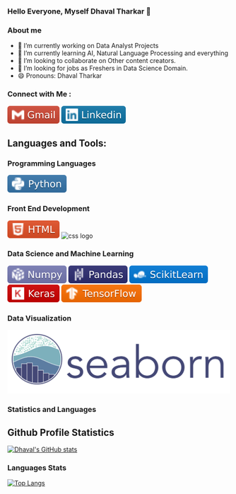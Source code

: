 ### Hello Everyone, Myself Dhaval Tharkar  👋

### About me
- 🔭 I’m currently working on Data Analyst Projects
- 🌱 I’m currently learning AI, Natural Language Processing and everything
- 👯 I’m looking to collaborate on Other content creators.
- 🤔 I’m looking for jobs as Freshers in Data Science Domain. 
- 😄 Pronouns: Dhaval Tharkar

### Connect with Me :
[![Gmail logo](https://raw.githubusercontent.com/Dhavaltharkar/Dhavaltharkar/main/Assets/gmail.svg)](mailto:dhavaltharkar16@gmail.com)
[![LinkedIn](https://raw.githubusercontent.com/Dhavaltharkar/Dhavaltharkar/main/Assets/linkedin.svg)](https://www.linkedin.com/in/dhavaltharkar/)

## Languages and Tools:
### Programming Languages
![Python Logo](https://raw.githubusercontent.com/Dhavaltharkar/Dhavaltharkar/main/Assets/python.svg)

### Front End Development
![HTML logo](https://raw.githubusercontent.com/Dhavaltharkar/Dhavaltharkar/main/Assets/html.svg)
![css logo](https://camo.githubusercontent.com/be42970ac9080fd4bd30cdb8b4d3666cc713cc2571135533e65a7cc2e2d0ccae/68747470733a2f2f696d672e736869656c64732e696f2f62616467652f536373732d4343363639393f6c6f676f3d53617373266c6f676f436f6c6f723d7768697465) 

### Data Science and Machine Learning
![Numpy logo](https://raw.githubusercontent.com/Dhavaltharkar/Dhavaltharkar/main/Assets/numpy.svg)
![pandas logo](https://raw.githubusercontent.com/Dhavaltharkar/Dhavaltharkar/main/Assets/pandas.svg)
![scikitlearn logo](https://raw.githubusercontent.com/Dhavaltharkar/Dhavaltharkar/main/Assets/scikit.svg)
![Keras logo](https://raw.githubusercontent.com/Dhavaltharkar/Dhavaltharkar/main/Assets/keras.svg)
![tensorflow logo](https://raw.githubusercontent.com/Dhavaltharkar/Dhavaltharkar/main/Assets/tensorflow.svg)


### Data Visualization
![seaborn logo](https://raw.githubusercontent.com/Dhavaltharkar/Dhavaltharkar/main/Assets/seaborn.svg)
### Statistics and Languages
## Github Profile Statistics

[![Dhaval's GitHub stats](https://github-readme-stats.vercel.app/api?username=Dhavaltharkar)](https://github.com/Dhavaltharkar/github-readme-stats)

### Languages Stats
[![Top Langs](https://github-readme-stats-git-masterrstaa-rickstaa.vercel.app/api/top-langs/?username=Dhavaltharkar)](https://github.com/Dhaavaltharkar/github-readme-stats)
